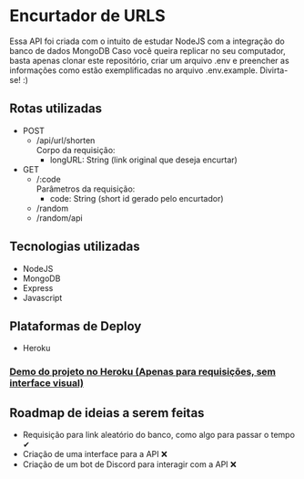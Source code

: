 # Encurtador de URLS
Essa API foi criada com o intuito de estudar NodeJS com a integração do banco de dados MongoDB
Caso você queira replicar no seu computador, basta apenas clonar este repositório, criar um arquivo .env e preencher as informações como estão exemplificadas no arquivo .env.example. Divirta-se! :) 

## Rotas utilizadas
 - POST
   - /api/url/shorten  
   Corpo da requisição: 
     - longURL: String  (link original que deseja encurtar)
 - GET
   - /:code  
     Parâmetros da requisição:
       - code: String (short id gerado pelo encurtador)
   - /random  
   - /random/api  

## Tecnologias utilizadas

 - NodeJS
 - MongoDB
 - Express
 - Javascript
 
## Plataformas de Deploy
- Heroku

### [Demo do projeto no Heroku (Apenas para requisições, sem interface visual)](https://url-shortener-api-devmaktubi.herokuapp.com/)

## Roadmap de ideias a serem feitas
- Requisição para link aleatório do banco, como algo para passar  o tempo ✔
- Criação de uma interface para a API ❌
- Criação de um bot de Discord para interagir com a API ❌

